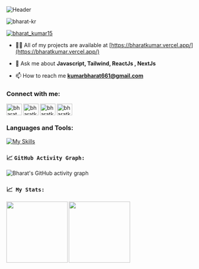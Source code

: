 <img src="https://ik.imagekit.io/d0gepge2x/github_banner.png?updatedAt=1713009632662" alt="Header"/>

<p align="left"> <img src="https://komarev.com/ghpvc/?username=bharat-kr&label=Profile%20views&color=0e75b6&style=flat" alt="bharat-kr" /> </p>

<p align="left"> <a href="https://twitter.com/bharat_kumar15" target="blank"><img src="https://img.shields.io/twitter/follow/bharat_kumar15?logo=twitter&style=for-the-badge" alt="bharat_kumar15" /></a> </p>

- 👨‍💻 All of my projects are available at [https://bharatkumar.vercel.app/](https://bharatkumar.vercel.app/)

- 💬 Ask me about **Javascript, Tailwind, ReactJs , NextJs**

- 📫 How to reach me **kumarbharat661@gmail.com**

<h3 align="left">Connect with me:</h3>
<p align="left">
<a href="https://twitter.com/bharat_kumar15" target="blank"><img align="center" src="https://raw.githubusercontent.com/rahuldkjain/github-profile-readme-generator/master/src/images/icons/Social/twitter.svg" alt="bharat_kumar15" height="30" width="40" /></a>
<a href="https://www.codechef.com/users/bharatkumar15" target="blank"><img align="center" src="https://cdn.jsdelivr.net/npm/simple-icons@3.1.0/icons/codechef.svg" alt="bharatkumar15" height="30" width="40" /></a>
<a href="https://www.hackerrank.com/bharatkumar15" target="blank"><img align="center" src="https://raw.githubusercontent.com/rahuldkjain/github-profile-readme-generator/master/src/images/icons/Social/hackerrank.svg" alt="bharatkumar15" height="30" width="40" /></a>
<a href="https://codeforces.com/profile/bharatkumar15" target="blank"><img align="center" src="https://cdn.jsdelivr.net/npm/simple-icons@3.0.1/icons/codeforces.svg" alt="bharatkumar15" height="30" width="40" /></a>
</p>

<h3 align="left">Languages and Tools:</h3>

[![My Skills](https://skillicons.dev/icons?i=c,cpp,js,python,solidity,react,nodejs,tailwind,bootstrap,sass,git,express,mongo,mysql,figma,redis,postman,aws,webpack,html,css,github,vscode&perline=6)](https://skillicons.dev)

<!--   GitHub stats graph -->

### 📈 `GitHub Activity Graph:`

![Bharat's GitHub activity graph](https://github-readme-activity-graph.vercel.app/graph?username=Bharat-kr&theme=react&hide_border=true)

### 📈&nbsp; `My Stats:`

<p display="flex" width="100%">
  <a href="https://github.com/Bharat-kr">
  <img align="left" height="160" src="https://github-readme-stats-eight-theta.vercel.app/api/top-langs/?username=Bharat-kr&custom_title=Most%20Used%20Languages&theme=react&hide_border=true&area=true&layout=compact" />
  </a>
  <img align="center" height="160" src="https://github-readme-stats.vercel.app/api?username=Bharat-kr&show_icons=true&custom_title=Github%20Stats&theme=react&hide_border=true&area=true" />
</p>
<!-- 
<p><img align="center" src="https://github-readme-streak-stats.herokuapp.com/?user=bharat-kr&theme=react&hide_border=true&" alt="bharat-kr" /></p> -->
